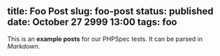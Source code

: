 title: Foo Post
slug: foo-post
status: published
date: October 27 2999 13:00
tags: foo
-------
This is an **example posts** for our PHPSpec tests. It can be parsed in *Markdown*.